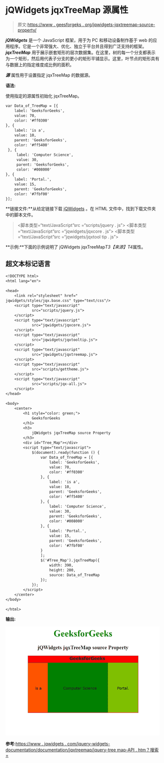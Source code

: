 # jQWidgets jqxTreeMap 源属性

> 原文:[https://www . geesforgeks . org/jqwidgets-jqxtreemap-source-property/](https://www.geeksforgeeks.org/jqwidgets-jqxtreemap-source-property/)

***jQWidgets*** 是一个 JavaScript 框架，用于为 PC 和移动设备制作基于 web 的应用程序。它是一个非常强大、优化、独立于平台并且得到广泛支持的框架。 ***jqxTreeMap*** 用于展示嵌套矩形的层次数据集。在这里，树的每一个分支都表示为一个矩形，然后用代表子分支的更小的矩形平铺显示。这里，叶节点的矩形具有与数据上的指定维度成比例的面积。

***源*** 属性用于设置指定 jqxTreeMap 的数据源。

**语法:**

使用指定的源属性初始化 jqxTreeMap。

```
var Data_of_TreeMap = [{
    label: 'GeeksforGeeks',
    value: 70,
    color: '#ff0300'
}, {
    label: 'is a',
    value: 10,
    parent: 'GeeksforGeeks',
    color: '#ff5400'
 }, {
     label: 'Computer Science',
     value: 30,
     parent: 'GeeksforGeeks',
     color: '#008000'
}, {
    label: 'Portal.',
    value: 15,
    parent: 'GeeksforGeeks',
    color: '#7fbf00'
}];
```

**链接文件:**从给定链接下载 [jQWidgets](https://www.jqwidgets.com/download/) 。在 HTML 文件中，找到下载文件夹中的脚本文件。

> <link rel="”stylesheet”" href="”jqwidgets/styles/jqx.base.css”" type="”text/css”">
> <脚本类型=“text/JavaScript”src =“scripts/jquery . js”></脚本>
> <脚本类型=“text/JavaScript”src =“jqwidgets/jqxcore . js”></脚本>
> <脚本类型=“text/JavaScript”src =“jqwidgets/jqxtool tip . js”>

**示例:**下面的示例说明了 jQWidgets jqxTreeMap*T3【来源】T4*属性。

## 超文本标记语言

```
<!DOCTYPE html>
<html lang="en">

<head>
    <link rel="stylesheet" href="
jqwidgets/styles/jqx.base.css" type="text/css"/>
    <script type="text/javascript" 
            src="scripts/jquery.js">
    </script>
    <script type="text/javascript" 
            src="jqwidgets/jqxcore.js">
    </script>
    <script type="text/javascript" 
            src="jqwidgets/jqxtooltip.js">
    </script>
    <script type="text/javascript" 
            src="jqwidgets/jqxtreemap.js">
    </script>
    <script type="text/javascript" 
            src="scripts/gettheme.js">
    </script>
    <script type="text/javascript" 
            src="scripts/jqx-all.js">
    </script>
</head>

<body>
    <center>
        <h1 style="color: green;">
            GeeksforGeeks
        </h1>
        <h3>
            jQWidgets jqxTreeMap source Property
        </h3>
        <div id="Tree_Map"></div>
        <script type="text/javascript">
            $(document).ready(function () {
                var Data_of_TreeMap = [{
                    label: 'GeeksforGeeks',
                    value: 70,
                    color: '#ff0300'
                }, {
                    label: 'is a',
                    value: 10,
                    parent: 'GeeksforGeeks',
                    color: '#ff5400'
                }, {
                    label: 'Computer Science',
                    value: 30,
                    parent: 'GeeksforGeeks',
                    color: '#008000'
                }, {
                    label: 'Portal.',
                    value: 15,
                    parent: 'GeeksforGeeks',
                    color: '#7fbf00'
                }
                ];
                $('#Tree_Map').jqxTreeMap({
                    width: 390,
                    height: 200,
                    source: Data_of_TreeMap
                });
            });
        </script>
    </center>
</body>

</html>
```

**输出:**

![](img/7a2c9d14bea67744269fa2f969ea0312.png)

**参考:**[https://www . jqwidgets . com/jquery-widgets-documentation/documentation/jqxtreemap/jquery-tree map-API . htm？搜索=](https://www.jqwidgets.com/jquery-widgets-documentation/documentation/jqxtreemap/jquery-treemap-api.htm?search=)